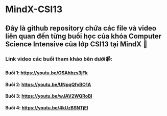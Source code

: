 # MindX-CSI13
## Đây là github repository chứa các file và video liên quan đến từng buổi học của khóa Computer Science Intensive của lớp CSI13 tại MindX 📖
### Link video các buổi tham khảo bên dưới📹:
#### Buổi 1: https://youtu.be/OSAhbzs3jFk
#### Buổi 2: https://youtu.be/UNpqQfvBO1A
#### Buổi 3: https://youtu.be/wJAV2WQRoBI
#### Buổi 4: https://youtu.be/4kUzBSNTjEI